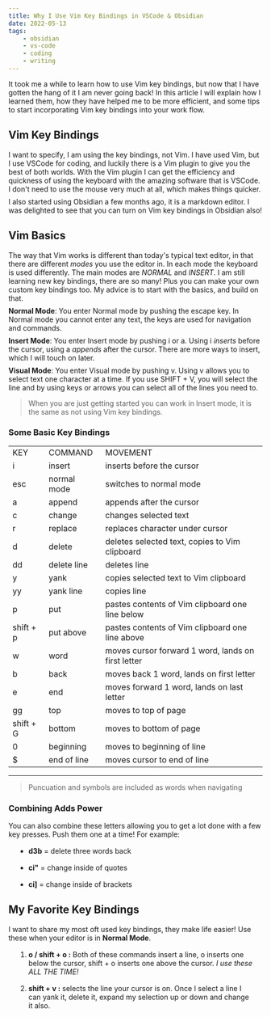 ```yaml
---
title: Why I Use Vim Key Bindings in VSCode & Obsidian
date: 2022-05-13
tags:
    - obsidian
    - vs-code
    - coding
    - writing
---
```



It took me a while to learn how to use Vim key bindings, but now that I have gotten the hang of it I am never going back! In this article I will explain how I learned them, how they have helped me to be more efficient, and some tips to start incorporating Vim key bindings into your work flow.

## Vim Key Bindings

I want to specify, I am using the key bindings, not Vim. I have used Vim, but I use VSCode for coding, and luckily there is a Vim plugin to give you the best of both worlds. With the Vim plugin I can get the efficiency and quickness of using the keyboard with the amazing software that is VSCode. I don't need to use the mouse very much at all, which makes things quicker.

I also started using Obsidian a few months ago, it is a markdown editor. I was delighted to see that you can turn on Vim key bindings in Obsidian also! 

## Vim Basics

The way that Vim works is different than today's typical text editor, in that there are different _modes_ you use the editor in. In each mode the keyboard is used differently. The main modes are _NORMAL_ and _INSERT_. I am still learning new key bindings, there are so many! Plus you can make your own custom key bindings too. My advice is to start with the basics, and build on that.

**Normal Mode**: You enter Normal mode by pushing the escape key. In Normal mode you cannot enter any text, the keys are used for navigation and commands.

**Insert Mode**: You enter Insert mode by pushing i or a. Using i _inserts_ before the cursor, using a _appends_ after the cursor. There are more ways to insert, which I will touch on later.

**Visual Mode**: You enter Visual mode by pushing v. Using v allows you to select text one character at a time. If you use SHIFT + V, you will select the line and by using keys or arrows you can select all of the lines you need to.

> When you are just getting started you can work in Insert mode, it is the same as not using Vim key bindings. 

### Some Basic Key Bindings

|  |  |  |
|---|---|---|
| KEY | COMMAND | MOVEMENT |
| i | insert | inserts before the cursor |
| esc | normal mode | switches to normal mode |
| a | append | appends after the cursor |
| c | change | changes selected text |
| r | replace | replaces character under cursor |
| d | delete | deletes selected text, copies to Vim clipboard |
| dd | delete line | deletes line |
| y | yank | copies selected text to Vim clipboard |
| yy | yank line | copies line |
| p | put | pastes contents of Vim clipboard one line below |
| shift + p | put above | pastes contents of Vim clipboard one line above |
| w | word | moves cursor forward 1 word, lands on first letter |
| b | back | moves back 1 word, lands on first letter |
| e | end | moves forward 1 word, lands on last letter |
| gg | top |moves to top of page |
| shift + G | bottom | moves to bottom of page |
| 0 | beginning | moves to beginning of line |
| $ | end of line | moves cursor to end of line |
---

> Puncuation and symbols are included as words when navigating

### Combining Adds Power

You can also combine these letters allowing you to get a lot done with a few key presses. Push them one at a time! For example:

- **d3b** = delete three words back
- **ci"** = change inside of quotes
- **ci]** = change inside of brackets

## My Favorite Key Bindings

I want to share my most oft used key bindings, they make life easier! Use these when your editor is in **Normal Mode**.

1. **o / shift + o :** Both of these commands insert a line, o inserts one below the cursor, shift + o inserts one above the cursor. _I use these ALL THE TIME!_
2. **shift + v :** selects the line your cursor is on. Once I select a line I can yank it, delete it, expand my selection up or down and change it also.

<style>
    p {
        margin: .5rem 0;
    }
    li {
        margin: 1rem;
    }
</style>







